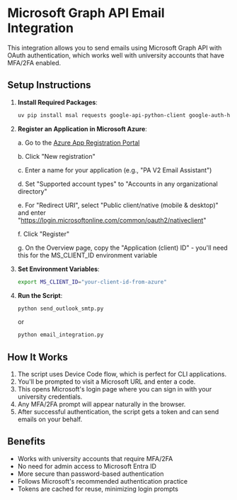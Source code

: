 # Microsoft Graph API Email Integration

This integration allows you to send emails using Microsoft Graph API with OAuth authentication, which works well with university accounts that have MFA/2FA enabled.

## Setup Instructions

1. **Install Required Packages**:
   ```bash
   uv pip install msal requests google-api-python-client google-auth-httplib2 google-auth-oauthlib
   ```

2. **Register an Application in Microsoft Azure**:

   a. Go to the [Azure App Registration Portal](https://portal.azure.com/#blade/Microsoft_AAD_RegisteredApps/ApplicationsListBlade)
   
   b. Click "New registration"
   
   c. Enter a name for your application (e.g., "PA V2 Email Assistant")
   
   d. Set "Supported account types" to "Accounts in any organizational directory"
   
   e. For "Redirect URI", select "Public client/native (mobile & desktop)" and enter "https://login.microsoftonline.com/common/oauth2/nativeclient"
   
   f. Click "Register"
   
   g. On the Overview page, copy the "Application (client) ID" - you'll need this for the MS_CLIENT_ID environment variable

3. **Set Environment Variables**:
   ```bash
   export MS_CLIENT_ID="your-client-id-from-azure"
   ```

4. **Run the Script**:
   ```bash
   python send_outlook_smtp.py
   ```
   or
   ```bash
   python email_integration.py
   ```

## How It Works

1. The script uses Device Code flow, which is perfect for CLI applications.
2. You'll be prompted to visit a Microsoft URL and enter a code.
3. This opens Microsoft's login page where you can sign in with your university credentials.
4. Any MFA/2FA prompt will appear naturally in the browser.
5. After successful authentication, the script gets a token and can send emails on your behalf.

## Benefits

- Works with university accounts that require MFA/2FA
- No need for admin access to Microsoft Entra ID
- More secure than password-based authentication
- Follows Microsoft's recommended authentication practice
- Tokens are cached for reuse, minimizing login prompts
